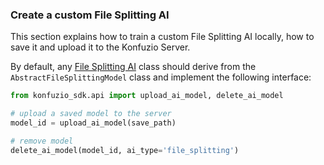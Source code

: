 ### Create a custom File Splitting AI

This section explains how to train a custom File Splitting AI locally, how to save it and upload it to the Konfuzio 
Server. 

By default, any [File Splitting AI](sourcecode.html#file-splitting-ai) class should derive from the 
`AbstractFileSplittingModel` class and implement the following interface:

```python
from konfuzio_sdk.api import upload_ai_model, delete_ai_model

# upload a saved model to the server
model_id = upload_ai_model(save_path)

# remove model
delete_ai_model(model_id, ai_type='file_splitting')
```

